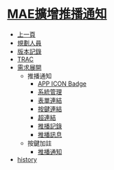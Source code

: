 # [MAE擴增推播通知](README.md)
* [上一頁](../../README.md)
* [規劃人員](README.md#user)
* [版本記錄](README.md#version)
* [TRAC](README.md#trac)
* [需求展開](README.md#specification)
  * 推播通知
    * [APP ICON Badge](notification_icon.md)
    * [系統管理](notification_system.md)
    * [表單連結](notification_formlink.md)
    * [按鍵連結](notification_buttonlink.md)
    * [超連結](notification_hyperlink.md)
    * [推播記錄](notification_record.md)
    * [推播訊息](notification_message.md)
  * 按鍵加註
    * [推播通知](notification_attach.md)
* [history](history.md)
